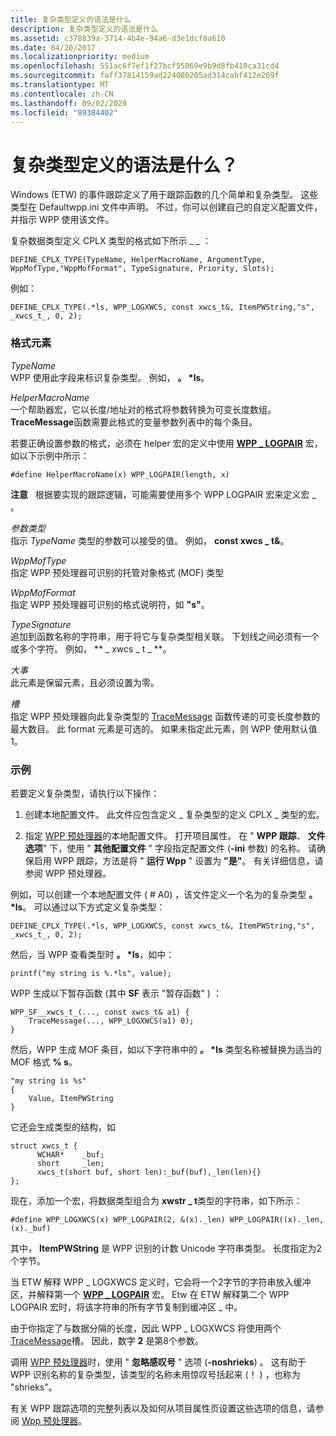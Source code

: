 ```yaml
---
title: 复杂类型定义的语法是什么
description: 复杂类型定义的语法是什么
ms.assetid: c378839a-3714-4b4e-94a6-d3e1dcf8a610
ms.date: 04/20/2017
ms.localizationpriority: medium
ms.openlocfilehash: 551ac6f7ef1f27bcf55069e9b9d8fb410ca31cd4
ms.sourcegitcommit: faff37814159ad224080205ad314cabf412e269f
ms.translationtype: MT
ms.contentlocale: zh-CN
ms.lasthandoff: 09/02/2020
ms.locfileid: "89384402"
---
```

# <a name="what-is-the-syntax-of-the-complex-types-definition"></a>复杂类型定义的语法是什么？


Windows (ETW) 的事件跟踪定义了用于跟踪函数的几个简单和复杂类型。 这些类型在 Defaultwpp.ini 文件中声明。 不过，你可以创建自己的自定义配置文件，并指示 WPP 使用该文件。

复杂数据类型定义 CPLX 类型的格式如下所示 \_ \_ ：

```
DEFINE_CPLX_TYPE(TypeName, HelperMacroName, ArgumentType, WppMofType,"WppMofFormat", TypeSignature, Priority, Slots);
```

例如：

```
DEFINE_CPLX_TYPE(.*ls, WPP_LOGXWCS, const xwcs_t&, ItemPWString,"s", _xwcs_t_, 0, 2);
```

### <a name="span-idformat_elementsspanspan-idformat_elementsspanformat-elements"></a><span id="format_elements"></span><span id="FORMAT_ELEMENTS"></span>格式元素

<span id="TypeName"></span><span id="typename"></span><span id="TYPENAME"></span>*TypeName*  
WPP 使用此字段来标识复杂类型。 例如， **。 \*ls**。

<span id="HelperMacroName"></span><span id="helpermacroname"></span><span id="HELPERMACRONAME"></span>*HelperMacroName*  
一个帮助器宏，它以长度/地址对的格式将参数转换为可变长度数组。 **TraceMessage**函数需要此格式的变量参数列表中的每个条目。

若要正确设置参数的格式，必须在 helper 宏的定义中使用 [**WPP \_ LOGPAIR**](/previous-versions/windows/hardware/previsioning-framework/ff556197(v=vs.85)) 宏，如以下示例中所示：

```
#define HelperMacroName(x) WPP_LOGPAIR(length, x)
```

**注意**   根据要实现的跟踪逻辑，可能需要使用多个 WPP LOGPAIR 宏来定义宏 \_ 。

 

<span id="Argument_Type"></span><span id="argument_type"></span><span id="ARGUMENT_TYPE"></span>*参数类型*  
指示 *TypeName* 类型的参数可以接受的值。 例如， **const xwcs \_ t&**。

<span id="WppMofType"></span><span id="wppmoftype"></span><span id="WPPMOFTYPE"></span>*WppMofType*  
指定 WPP 预处理器可识别的托管对象格式 (MOF) 类型

<span id="WppMofFormat"></span><span id="wppmofformat"></span><span id="WPPMOFFORMAT"></span>*WppMofFormat*  
指定 WPP 预处理器可识别的格式说明符，如 **"s"**。

<span id="TypeSignature"></span><span id="typesignature"></span><span id="TYPESIGNATURE"></span>*TypeSignature*  
追加到函数名称的字符串，用于将它与复杂类型相关联。 下划线之间必须有一个或多个字符。 例如， ** \_ xwcs \_ t \_ **。

<span id="Priority"></span><span id="priority"></span><span id="PRIORITY"></span>*大事*  
此元素是保留元素，且必须设置为零。

<span id="Slots"></span><span id="slots"></span><span id="SLOTS"></span>*槽*  
指定 WPP 预处理器向此复杂类型的 [TraceMessage](/windows/win32/api/evntrace/nf-evntrace-tracemessage) 函数传递的可变长度参数的最大数目。 此 format 元素是可选的。 如果未指定此元素，则 WPP 使用默认值1。

### <a name="span-idexamplespanspan-idexamplespanexample"></a><span id="example"></span><span id="EXAMPLE"></span>示例

若要定义复杂类型，请执行以下操作：

1.  创建本地配置文件。 此文件应包含定义 \_ 复杂类型的定义 CPLX \_ 类型的宏。

2.  指定 [WPP 预处理器](wpp-preprocessor.md)的本地配置文件。 打开项目属性。 在 " **WPP 跟踪**、 **文件选项**" 下，使用 " **其他配置文件** " 字段指定配置文件 (**-ini** 参数) 的名称。 请确保启用 WPP 跟踪，方法是将 " **运行 Wpp** " 设置为 **"是"**。 有关详细信息，请参阅 WPP 预处理器。

例如，可以创建一个本地配置文件 ( # A0) ，该文件定义一个名为的复杂类型 **。 \*ls**。 可以通过以下方式定义复杂类型：

```
DEFINE_CPLX_TYPE(.*ls, WPP_LOGXWCS, const xwcs_t&, ItemPWString,"s", _xwcs_t_, 0, 2);
```

然后，当 WPP 查看类型时 **。 \*ls**，如中：

```
printf("my string is %.*ls", value);
```

WPP 生成以下暂存函数 (其中 **SF** 表示 "暂存函数" ) ：

```
WPP_SF__xwcs_t_(..., const xwcs_t& a1) {
    TraceMessage(..., WPP_LOGXWCS(a1) 0);
}
```

然后，WPP 生成 MOF 条目，如以下字符串中的 **。 \*ls** 类型名称被替换为适当的 MOF 格式 **% s**。

```
"my string is %s"
{
    Value, ItemPWString
}
```

它还会生成类型的结构，如

```
struct xwcs_t {
      WCHAR*    _buf;
      short     _len;
      xwcs_t(short buf, short len):_buf(buf),_len(len){}
};
```

现在，添加一个宏，将数据类型组合为 **xwstr \_ t**类型的字符串，如下所示：

```
#define WPP_LOGXWCS(x) WPP_LOGPAIR(2, &(x)._len) WPP_LOGPAIR((x)._len, (x)._buf)
```

其中， **ItemPWString** 是 WPP 识别的计数 Unicode 字符串类型。 长度指定为2个字节。

当 ETW 解释 WPP \_ LOGXWCS 定义时，它会将一个2字节的字符串放入缓冲区，并解释第一个 [**WPP \_ LOGPAIR**](/previous-versions/windows/hardware/previsioning-framework/ff556197(v=vs.85)) 宏。 Etw 在 ETW 解释第二个 WPP LOGPAIR 宏时，将该字符串的所有字节复制到缓冲区 \_ 中。

由于你指定了与数据分隔的长度，因此 WPP \_ LOGXWCS 将使用两个 [TraceMessage](/windows/win32/api/evntrace/nf-evntrace-tracemessage)槽。 因此，数字 **2** 是第8个参数。

调用 [WPP 预处理器](wpp-preprocessor.md)时，使用 " **忽略感叹号** " 选项 (**-noshrieks**) 。 这有助于 WPP 识别名称的复杂类型，该类型的名称未用惊叹号括起来 (！ ) ，也称为 "shrieks"。

有关 WPP 跟踪选项的完整列表以及如何从项目属性页设置这些选项的信息，请参阅 [Wpp 预处理器](wpp-preprocessor.md)。

 

